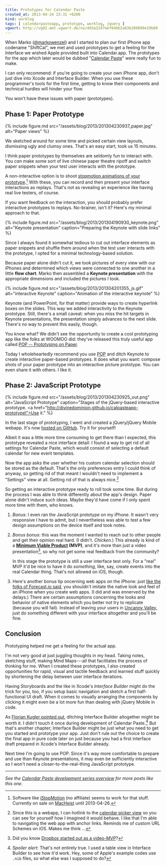 ```yaml
---
title: Prototypes for Calendar Paste
created_at: 2013-04-24 23:31 +0200
kind: worklog
tags: [ calendarpasteapp, prototype, worklog, jquery ]
vgwort: http://vg02.met.vgwort.de/na/dd3a2247eef64bb2a83b209899e19b60
---
```


When Marko ([@markowenzel](https://twitter.com/markowenzel)) and I started to plan our first iPhone app codename "ShiftCal", we met and used prototypes to get a feeling for the Interface we wished Apple provided built into Calendar.app. The prototypes for the app which later would be dubbed "[Calendar Paste][cp]" were really fun to make.  

I can only recommend:  if you're going to create your own iPhone app, don't just dive into Xcode and Interface Builder.  When you use these programmer's tools for the first time, getting to know their components and technical hurdles will hinder your flow.

You won't have these issues with paper (prototypes).

  [cp]: http://calendarpasteapp.com

## Phase 1: Paper Prototype

{% include figure.md src="/assets/blog/2013/201304230937_paper.jpg" alt="Paper views" %}

We sketched around for some time and picked certain view layouts, dismissing ugly and clumsy ones.  That's an easy start, took us 15 minutes.

I think paper prototypes by themselves are seldomly fun to interact with.  You _can_ make some sort of live chinese paper theatre ripoff and switch paper snippets when your test user interacts with the prototype.

A non-interactive option is to shoot [stopmotion animations of your prototype](http://vimeo.com/6085753).[^ism]  With these, you can record and then present your interface interactions as replays.  That's not as revealing an experience like having real live testers, of course.

If you want feedback on the interaction, you should probably prefer interactive prototypes to replays.  No-brainer, isn't it?  Here's my minimal approach to that.

  [^ism]:  Software like [iStopMotion](http://www.istopmotion.com/) (no affiliate) seems to work for that stuff.  Currently on sale on [MacHeist](http://macheist.com/) until 2013-04-26.

{% include figure.md src="/assets/blog/2013/201304190930_keynote.png" alt="Keynote presentation" caption="Preparing the Keynote with slide links" %}

Since I always found it somewhat tedious to cut out interface elements as paper snippets and shuffle them around when the test user interacts with the prototype, I opted for a minimal technology-based solution.

Because paper alone didn't cut it, we took pictures of every view with our iPhones and determined which views were connected to one another in a little **flow chart**.  Marko then assembled a **Keynote presentation** with the appropriate dimensions and included the pictures I took.

{% include figure.md src="/assets/blog/2013/201304201355_js.gif" alt="interactive Keynote" caption="Animation of the interactive keynote" %}

Keynote (and PowerPoint, for that matter) provide ways to create hyperlink boxes on the slides.  This way we added interactivity to the Keynote prototype.  Still, there's a small caveat:  when you miss the hit targets in Keynote presentations, the presentation simply advances to the next slide.  There's no way to prevent this easily, though.

You know what?  We didn't see the opportunity to create a cool prototyping app like the folks at WOOMOO did:  they've released this truly useful app called [POP -- Prototyping on Paper][popapp].

Today I wholeheartedly recommend you use [POP][popapp] and ditch Keynote to create interactive paper-based prototypes.  It does what you want:  compose shots of your paper prototype into an interactive picture prototype.  You can even share it with others.  I like it.

  [popapp]: http://popapp.in/

## Phase 2: JavaScript Prototype

{% include figure.md src="/assets/blog/2013/201304230925_out.png" alt="JavaScript Prototype" caption="Stages of the jQuery-based interactive prototype. <a href=\"http://divinedominion.github.io/calpasteapp-prototype\">Use it.</a>" %}

In the last stage of prototyping, I went and created a jQuery/jQuery Mobile webapp.  It's now [hosted on GitHub](http://divinedominion.github.io/calpasteapp-prototype).  Try it for yourself!

Albeit it was a little more time consuming to get there than I expected, this prototype revealed a nice interface detail:  I found a way to get rid of all settings for Calendar Paste, which would consist of selecting a default calendar for new event templates.

Now the app asks the user whether his custom calendar selection should be stored as the default.  That's the only preferences entry I could think of anyway, so getting rid of that meant I wouldn't need to implement a "Settings" view at all.  Getting rid of that is always nice.[^caldef]

  [^caldef]: Since this is a webapp, I can hotlink to the [calendar picker view](http://divinedominion.github.io/calpasteapp-prototype/#calendar) so you can see for yourself how I imagined it would behave.  I like that I'm able to navigating the web app with anchor links.  Reminds me of custom URL Schemes on iOS.  Makes me think ...

So getting an interactive prototype ready to roll took some time.  But during the process I was able to think differently about the app's design.  Paper alone didn't induce such ideas.  Maybe they'd have come if I only spent more time with them, who knows.

1. *Bonus*:  I even ran the JavaScript prototype on my iPhone.  It wasn't very responsive I have to admit, but I nevertheless was able to test a few design assumptions on the device itself and took notes.

2. *Bonus bonus*:  this was the moment I wanted to reach out to other people and get their opinion real hard.  (I didn't.  _Chicken._)  This already is kind of a **[Minimum Viable Product][mvp] (MVP)**, and it's more than just a video presentation[^db], so why not get some real feedback from the community?

   In this stage the prototype is still a user interface test only.  For a "real" MVP it'd be nice to have it do _something_, like, say, create events into the real Calendar thing.  That's not allowed on iOS, though.

3. Here's another bonus tip oncerning web apps on the iPhone:  just [like the folks of Forecast.io said][fcio], you shouldn't imitate the native look and feel of an iPhone when you create web apps.  (I did and was ennerved by the delays.)  There are certain assumptions concerning the looks and behavior of native elements which you better not try to replicate (because you will fail).  Instead of leaving your users in [Uncanny Valley][uv], just do something different with your interface altogether and you'll be fine.

  [mvp]: http://en.wikipedia.org/wiki/Minimum_viable_product
  [^db]:  Did you know [Dropbox started out as a video-MVP](http://techcrunch.com/2011/10/19/dropbox-minimal-viable-product/)?
  
  [fcio]: http://blog.forecast.io/its-not-a-web-app-its-an-app-you-install-from-the-web/
  [uv]: http://en.wikipedia.org/wiki/Uncanny_valley
  

## Conclusion

Prototyping helped me get a feeling for the actual app.

I'm not very good at just juggling thoughts in my head.  Taking notes, sketching stuff, making Mind Maps---all that facilitates the process of thinking for me.  When I created these prototypes, I also created opportunities for rapid, visual and tactile feedback and learned stuff quickly by shortening the delay between user interface iterations.

Having Storyboards and the like in Xcode's _Interface Builder_ might do the trick for you, too, if you setup basic navigation and sketch a first half-functional UI draft.  When it comes to visually arranging the components by clicking it might even be a lot more fun than dealing with jQuery Mobile in code.

As [Florian Kugler pointed out][fk], ditching Interface Builder altogether might be worth it.  I didn't touch it once during development of Calendar Paste.[^fs]  But that's another chapter;  Interface Builder might be just what you need to get you started and prototype your app.  Just don't rule out the choice to create the final app in pure code later on just because you had a first interface draft prepared in Xcode's Interface Builder already.

Next time I'm going to use POP.  Since it's way more comfortable to prepare and use than Keynote presentations, it may even be sufficiently interactive so I won't need a closer-to-the-real-thing JavaScript prototype.

---

*See the [Calendar Paste development series overview](http://ct.dev/posts/2013/calendar-paste-development-series/) for more posts like this one.*

  [fk]: http://www.floriankugler.com/blog/2013/4/15/interface-builder-ndash-curse-or-convenience
  [^fs]:  *Spoiler alert:*  That's not entirely true.  I used a table view in Interface Builder to see how it'd work.  Hey, some of Apple's example codes use `.nib` files, so what else was I supposed to do?
